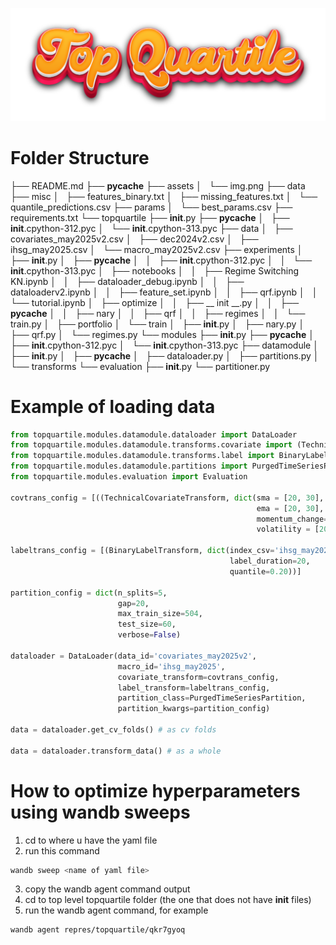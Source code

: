 ![Cool logo](assets/img.png)

# Folder Structure

├── README.md
├── __pycache__
├── assets
│   └── img.png
├── data
├── misc
│   ├── features_binary.txt
│   ├── missing_features.txt
│   └── quantile_predictions.csv
├── params
│   └── best_params.csv
├── requirements.txt
└── topquartile
    ├── __init__.py
    ├── __pycache__
    │   ├── __init__.cpython-312.pyc
    │   └── __init__.cpython-313.pyc
    ├── data
    │   ├── covariates_may2025v2.csv
    │   ├── dec2024v2.csv
    │   ├── ihsg_may2025.csv
    │   └── macro_may2025v2.csv
    ├── experiments
    │   ├── __init__.py
    │   ├── __pycache__
    │   │   ├── __init__.cpython-312.pyc
    │   │   └── __init__.cpython-313.pyc
    │   ├── notebooks
    │   │   ├── Regime Switching KN.ipynb
    │   │   ├── dataloader_debug.ipynb
    │   │   ├── dataloaderv2.ipynb
    │   │   ├── feature_set.ipynb
    │   │   ├── qrf.ipynb
    │   │   └── tutorial.ipynb
    │   ├── optimize
    │   │   ├── __ init __.py
    │   │   ├── __pycache__
    │   │   ├── nary
    │   │   ├── qrf
    │   │   ├── regimes
    │   │   └── train.py
    │   ├── portfolio
    │   └── train
    │       ├── __init__.py
    │       ├── nary.py
    │       ├── qrf.py
    │       └── regimes.py
    └── modules
        ├── __init__.py
        ├── __pycache__
        │   ├── __init__.cpython-312.pyc
        │   └── __init__.cpython-313.pyc
        ├── datamodule
        │   ├── __init__.py
        │   ├── __pycache__
        │   ├── dataloader.py
        │   ├── partitions.py
        │   └── transforms
        └── evaluation
            ├── __init__.py
            └── partitioner.py

# Example of loading data

```python
from topquartile.modules.datamodule.dataloader import DataLoader
from topquartile.modules.datamodule.transforms.covariate import (TechnicalCovariateTransform, FundamentalCovariateTransform)
from topquartile.modules.datamodule.transforms.label import BinaryLabelTransform, ExcessReturnTransform, NaryLabelTransform
from topquartile.modules.datamodule.partitions import PurgedTimeSeriesPartition
from topquartile.modules.evaluation import Evaluation

covtrans_config = [((TechnicalCovariateTransform, dict(sma = [20, 30],
                                                       ema = [20, 30],
                                                       momentum_change=True,
                                                       volatility = [20, 30],)))]

labeltrans_config = [(BinaryLabelTransform, dict(index_csv='ihsg_may2025',
                                                 label_duration=20,
                                                 quantile=0.20))]

partition_config = dict(n_splits=5,
                        gap=20,
                        max_train_size=504,
                        test_size=60,
                        verbose=False)

dataloader = DataLoader(data_id='covariates_may2025v2',
                        macro_id='ihsg_may2025',
                        covariate_transform=covtrans_config,
                        label_transform=labeltrans_config,
                        partition_class=PurgedTimeSeriesPartition,
                        partition_kwargs=partition_config)

data = dataloader.get_cv_folds() # as cv folds

data = dataloader.transform_data() # as a whole

```

# How to optimize hyperparameters using wandb sweeps

1. cd to where u have the yaml file
2. run this command
```bash
wandb sweep <name of yaml file>
```
3. copy the wandb agent command output
4. cd to top level topquartile folder (the one that does not have __init__ files)
5. run the wandb agent command, for example
```bash
wandb agent repres/topquartile/qkr7gyoq
``` 
